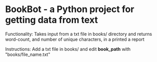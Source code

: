 # BookBot - a Python project for getting data from text

Functionality:
Takes input from a txt file in books/ directory and returns word-count, and number of unique characters, in a printed a report

Instructions:
Add a txt file in books/ and edit **book_path** with "books/file_name.txt"
